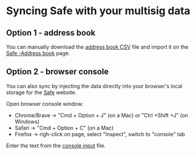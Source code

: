 # Syncing Safe with your multisig data

## Option 1 - address book
You can manually download the [address book CSV](address_book.csv) file and import it on the [Safe -Address book](https://app.safe.global/address-book) page.

## Option 2 - browser console
You can also sync by injecting the data directly into your browser's local storage for the [Safe](https://app.safe.global) website.

Open browser console window:
- Chrome/Brave -> "Cmd + Option + J" (on a Mac) or "Ctrl +Shift +J" (on Windows)
- Safari -> "Cmd + Option + C" (on a Mac)
- Firefox -> righ-click on page, select "Inspect", switch to "console" tab

Enter the text from the [console input](console_input.js) file.
